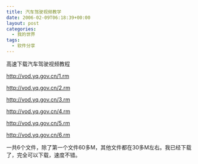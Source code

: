 ```yaml
---
title: 汽车驾驶视频教学
date: 2006-02-09T06:18:39+00:00
layout: post
categories:
  - 我的世界
tags:
  - 软件分享
---
```


高速下载汽车驾驶视频教程

<http://vod.yq.gov.cn/1.rm>

<http://vod.yq.gov.cn/2.rm>

<http://vod.yq.gov.cn/3.rm>

<http://vod.yq.gov.cn/4.rm>

<http://vod.yq.gov.cn/5.rm>

<http://vod.yq.gov.cn/6.rm>

一共6个文件，除了第一个文件60多M，其他文件都在30多M左右。我已经下载了，完全可以下载，速度不错。